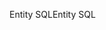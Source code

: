 <span data-ttu-id="a1579-101">Entity SQL</span><span class="sxs-lookup"><span data-stu-id="a1579-101">Entity SQL</span></span>